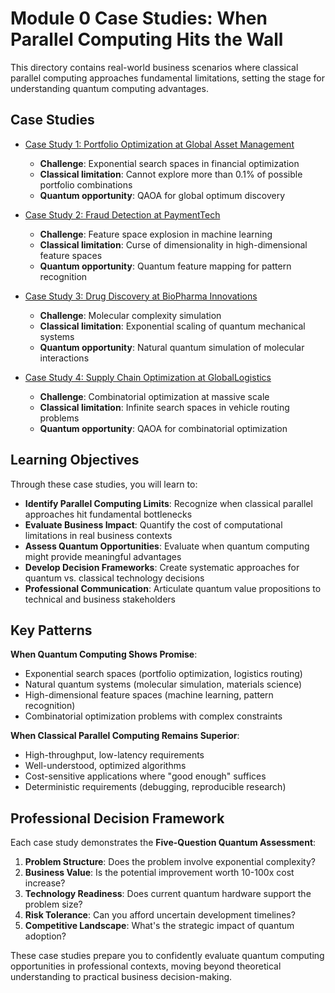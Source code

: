 # Module 0 Case Studies: When Parallel Computing Hits the Wall

This directory contains real-world business scenarios where classical parallel computing
approaches fundamental limitations, setting the stage for understanding quantum computing
advantages.

## Case Studies

- [Case Study 1: Portfolio Optimization at Global Asset Management](./case-study-01.md)

  - **Challenge**: Exponential search spaces in financial optimization
  - **Classical limitation**: Cannot explore more than 0.1% of possible portfolio
    combinations
  - **Quantum opportunity**: QAOA for global optimum discovery

- [Case Study 2: Fraud Detection at PaymentTech](./case-study-02.md)

  - **Challenge**: Feature space explosion in machine learning
  - **Classical limitation**: Curse of dimensionality in high-dimensional feature spaces
  - **Quantum opportunity**: Quantum feature mapping for pattern recognition

- [Case Study 3: Drug Discovery at BioPharma Innovations](./case-study-03.md)

  - **Challenge**: Molecular complexity simulation
  - **Classical limitation**: Exponential scaling of quantum mechanical systems
  - **Quantum opportunity**: Natural quantum simulation of molecular interactions

- [Case Study 4: Supply Chain Optimization at GlobalLogistics](./case-study-04.md)
  - **Challenge**: Combinatorial optimization at massive scale
  - **Classical limitation**: Infinite search spaces in vehicle routing problems
  - **Quantum opportunity**: QAOA for combinatorial optimization

## Learning Objectives

Through these case studies, you will learn to:

- **Identify Parallel Computing Limits**: Recognize when classical parallel approaches hit
  fundamental bottlenecks
- **Evaluate Business Impact**: Quantify the cost of computational limitations in real
  business contexts
- **Assess Quantum Opportunities**: Evaluate when quantum computing might provide
  meaningful advantages
- **Develop Decision Frameworks**: Create systematic approaches for quantum vs. classical
  technology decisions
- **Professional Communication**: Articulate quantum value propositions to technical and
  business stakeholders

## Key Patterns

**When Quantum Computing Shows Promise**:

- Exponential search spaces (portfolio optimization, logistics routing)
- Natural quantum systems (molecular simulation, materials science)
- High-dimensional feature spaces (machine learning, pattern recognition)
- Combinatorial optimization problems with complex constraints

**When Classical Parallel Computing Remains Superior**:

- High-throughput, low-latency requirements
- Well-understood, optimized algorithms
- Cost-sensitive applications where "good enough" suffices
- Deterministic requirements (debugging, reproducible research)

## Professional Decision Framework

Each case study demonstrates the **Five-Question Quantum Assessment**:

1. **Problem Structure**: Does the problem involve exponential complexity?
2. **Business Value**: Is the potential improvement worth 10-100x cost increase?
3. **Technology Readiness**: Does current quantum hardware support the problem size?
4. **Risk Tolerance**: Can you afford uncertain development timelines?
5. **Competitive Landscape**: What's the strategic impact of quantum adoption?

These case studies prepare you to confidently evaluate quantum computing opportunities in
professional contexts, moving beyond theoretical understanding to practical business
decision-making.
